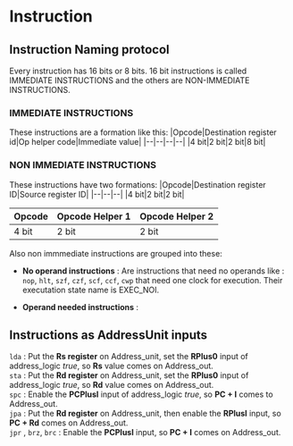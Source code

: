 # Instruction

## Instruction Naming protocol

Every instruction has 16 bits or 8 bits. 16 bit instructions is called IMMEDIATE INSTRUCTIONS and the others are NON-IMMEDIATE INSTRUCTIONS.

### IMMEDIATE INSTRUCTIONS

These instructions are a formation like this:
|Opcode|Destination register id|Op helper code|Immediate value|
|--|--|--|--|
|4 bit|2 bit|2 bit|8 bit|

### NON IMMEDIATE INSTRUCTIONS

These instructions have two formations:
|Opcode|Destination register ID|Source register ID|
|--|--|--|
|4 bit|2 bit|2 bit|

|Opcode|Opcode Helper 1|Opcode Helper 2|
|--|--|--|
|4 bit|2 bit|2 bit|

Also non immmediate instructions are grouped into these:

* **No operand instructions** : Are instructions that need no operands like : `nop`, `hlt`, `szf`, `czf`, `scf`, `ccf`, `cwp` that need one clock for execution. Their executation state name is EXEC_NOI.

* **Operand needed instructions** : 

## Instructions as AddressUnit inputs

`lda` :
Put the **Rs register** on Address\_unit, set the **RPlus0** input of address\_logic _true_, so **Rs** value comes on Address\_out.  
`sta` :
Put the **Rd register** on Address\_unit, set the **RPlus0** input of address\_logic _true_, so **Rd** value comes on Address\_out.  
`spc` :
Enable the **PCPlusI** input of address\_logic _true_, so **PC + I** comes to Address\_out.  
`jpa` :
Put the **Rd register** on Address\_unit, then enable the **RPlusI** input, so **PC + Rd** comes on Address\_out.  
`jpr` , `brz`, `brc` :
Enable the **PCPlusI** input, so **PC + I** comes on Address\_out.